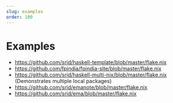 ```yaml
---
slug: examples
order: 100
---
```


# Examples

- https://github.com/srid/haskell-template/blob/master/flake.nix
- https://github.com/fpindia/fpindia-site/blob/master/flake.nix
- https://github.com/srid/haskell-multi-nix/blob/master/flake.nix (Demonstrates multiple local packages)
- https://github.com/srid/emanote/blob/master/flake.nix
- https://github.com/srid/ema/blob/master/flake.nix
